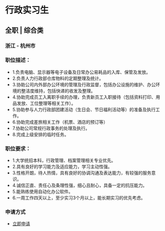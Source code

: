 
# 行政实习生
## 全职  |  综合类
### 浙江 - 杭州市

### 职位描述：
- 1.负责电脑、显示器等电子设备及日常办公易耗品的入库、保管及发放。
- 2.负责人力行政部仓库物料的定期整理及统计。
- 3.协助公司内外部办公环境的管理及行政监督，包括办公设施的维护、办公环境的整洁度维持，包括快递的收发及整理。
- 4.协助完成员工入离职手续的办理，负责新员工入职接待（包括资料打印、用品发放、工位整理等相关工作）。
- 5.协助参与人力行政部团建活动（生日会、节日福利活动等）的准备及执行工作。
- 6.协助完成差旅相关工作（机票、酒店的预订等）
- 7.协助公司常规行政事务的处理及执行。
- 8.完成上级安排的临时任务。

### 职位要求：
- 1.大学统招本科，行政管理、档案管理相关专业优先。
- 2.具有良好的学习能力及适应能力，学习主动性强。
- 3.性格开朗，待人热情，具有良好的协调沟通及表达能力，有较强的服务意识。
- 4.诚信正直、责任心及条理性强，细心且耐心，具备一定的抗压能力。
- 5.能熟练使用自动化办公软件。
- 6.一周工作四天以上，至少实习3个月以上，能长期实习的优先考虑。
### 申请方式
- <a href="mailto:hr@tuya.com" title=yourName-行政实习生>立即申请</a>